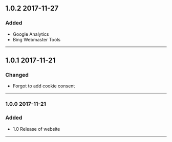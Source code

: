 ## 1.0.2 2017-11-27

### Added
- Google Analytics
- Bing Webmaster Tools

------------------------------------------------------------

## 1.0.1 2017-11-21

### Changed
- Forgot to add cookie consent

------------------------------------------------------------

### 1.0.0 2017-11-21

### Added
- 1.0 Release of website

------------------------------------------------------------
